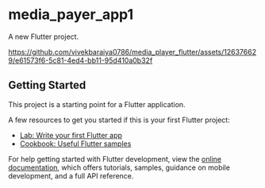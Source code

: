 # media_payer_app1

A new Flutter project.

https://github.com/vivekbaraiya0786/media_player_flutter/assets/126376629/e61573f6-5c81-4ed4-bb11-95d410a0b32f





## Getting Started

This project is a starting point for a Flutter application.

A few resources to get you started if this is your first Flutter project:

- [Lab: Write your first Flutter app](https://docs.flutter.dev/get-started/codelab)
- [Cookbook: Useful Flutter samples](https://docs.flutter.dev/cookbook)

For help getting started with Flutter development, view the
[online documentation](https://docs.flutter.dev/), which offers tutorials,
samples, guidance on mobile development, and a full API reference.
